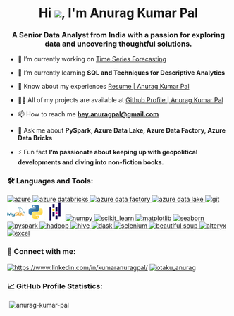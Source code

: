 <h1 align="center">Hi <a href="https://www.gautamkrishnar.com/"><img src="https://media.giphy.com/media/hvRJCLFzcasrR4ia7z/giphy.gif" width="3%"></a>, I'm Anurag Kumar Pal</h1>
<h3 align="center">A Senior Data Analyst from India with a passion for exploring data and uncovering thoughtful solutions.</h3>

- 🔭 I’m currently working on [Time Series Forecasting](<TBU>)

- 🌱 I’m currently learning **SQL and Techniques for Descriptive Analytics**

- 📄 Know about my experiences [Resume | Anurag Kumar Pal](https://drive.google.com/file/d/1t-CSuAsczeB66PiuBrXeZAyT8J27Qxvi/view?usp=sharing)

- 👨‍💻 All of my projects are available at [Github Profile | Anurag Kumar Pal](https://github.com/Anurag-Kumar-Pal/EPGP-IIITB-Data-Science-Projects)

- 📫 How to reach me **hey.anuragpal@gmail.com**

- 💬 Ask me about **PySpark, Azure Data Lake, Azure Data Factory, Azure Data Bricks**

- ⚡ Fun fact **I’m passionate about keeping up with geopolitical developments and diving into non-fiction books.**



<h3 align="left"> 🛠️ Languages and Tools:</h3>
<p align="left"> <a href="https://azure.microsoft.com/en-in/" target="_blank" rel="noreferrer"> <img src="https://www.vectorlogo.zone/logos/microsoft_azure/microsoft_azure-icon.svg" alt="azure" width="40" height="40"/> </a>
<a href="https://www.databricks.com/" target="_blank" rel="noreferrer"> <img src="https://www.vectorlogo.zone/logos/databricks/databricks-icon.svg" alt="azure databricks" width="40" height="40"/> </a>
<a href="https://azure.microsoft.com/en-in/products/data-factory" target="_blank" rel="noreferrer"> <img src="https://shorturl.at/hLRV0" alt="azure data factory" width="40" height="40"/> </a>
<a href="https://azure.microsoft.com/en-in/solutions/data-lake" target="_blank" rel="noreferrer"> <img src="https://shorturl.at/jZNcD" alt="azure data lake" width="40" height="40"/> </a>
<a href="https://git-scm.com/" target="_blank" rel="noreferrer"> <img src="https://www.vectorlogo.zone/logos/git-scm/git-scm-icon.svg" alt="git" width="40" height="40"/> </a>  
<a href="https://www.mysql.com/" target="_blank" rel="noreferrer"> <img src="https://raw.githubusercontent.com/devicons/devicon/master/icons/mysql/mysql-original-wordmark.svg" alt="mysql" width="40" height="40"/> </a> 
<a href="https://www.python.org" target="_blank" rel="noreferrer"> <img src="https://raw.githubusercontent.com/devicons/devicon/master/icons/python/python-original.svg" alt="python" width="40" height="40"/> </a>
<a href="https://pandas.pydata.org/" target="_blank" rel="noreferrer"> <img src="https://raw.githubusercontent.com/devicons/devicon/2ae2a900d2f041da66e950e4d48052658d850630/icons/pandas/pandas-original.svg" alt="pandas" width="40" height="40"/> </a>
<a href="https://numpy.org/" target="_blank" rel="noreferrer"> <img src="https://www.vectorlogo.zone/logos/numpy/numpy-icon.svg" alt="numpy" width="40" height="40"/> </a>
<a href="https://scikit-learn.org/" target="_blank" rel="noreferrer"> <img src="https://upload.wikimedia.org/wikipedia/commons/0/05/Scikit_learn_logo_small.svg" alt="scikit_learn" width="40" height="40"/> </a>
<a href="https://matplotlib.org/" target="_blank" rel="noreferrer"> <img src="https://rb.gy/n3cte4" alt="matplotlib" width="40" height="40"/> </a>
<a href="https://seaborn.pydata.org/" target="_blank" rel="noreferrer"> <img src="https://seaborn.pydata.org/_images/logo-mark-lightbg.svg" alt="seaborn" width="40" height="40"/> </a>
<a href="https://spark.apache.org/docs/latest/api/python/index.html#" target="_blank" rel="noreferrer"> <img src="https://rb.gy/xmc0ks" alt="pyspark" width="70" height="40"/> </a>
<a href="https://hadoop.apache.org/" target="_blank" rel="noreferrer"> <img src="https://www.vectorlogo.zone/logos/apache_hadoop/apache_hadoop-icon.svg" alt="hadoop" width="40" height="40"/> </a> 
<a href="https://hive.apache.org/" target="_blank" rel="noreferrer"> <img src="https://www.vectorlogo.zone/logos/apache_hive/apache_hive-icon.svg" alt="hive" width="40" height="40"/> </a>
<a href="https://docs.dask.org/en/stable/" target="_blank" rel="noreferrer"> <img src="https://shorturl.at/asMlO" alt="dask" width="40" height="40"/> </a>
<a href="https://www.selenium.dev" target="_blank" rel="noreferrer"> <img src="https://raw.githubusercontent.com/detain/svg-logos/780f25886640cef088af994181646db2f6b1a3f8/svg/selenium-logo.svg" alt="selenium" width="40" height="40"/> </a>
<a href="https://www.crummy.com/software/BeautifulSoup/" target="_blank" rel="noreferrer"> <img src="https://rb.gy/dmgqtf" alt="beautiful soup" width="70" height="40"/> </a>
<a href="https://www.alteryx.com/" target="_blank" rel="noreferrer"> <img src="https://rb.gy/lntqnf" alt="alteryx" width="60" height="40"/> </a>
<a href="https://www.microsoft.com/en-in/microsoft-365/excel" target="_blank" rel="noreferrer"> <img src="https://shorturl.at/KDfrG" alt="excel" width="40" height="40"/> </a>
</p>



<h3 align="left"> 🔗 Connect with me:</h3>
<p align="left">
<a href="https://linkedin.com/in/kumaranuragpal/" target="blank"><img align="center" src="https://raw.githubusercontent.com/rahuldkjain/github-profile-readme-generator/master/src/images/icons/Social/linked-in-alt.svg" alt="https://www.linkedin.com/in/kumaranuragpal/" height="30" width="40" /></a>
<a href="https://instagram.com/otaku_anurag" target="blank"><img align="center" src="https://raw.githubusercontent.com/rahuldkjain/github-profile-readme-generator/master/src/images/icons/Social/instagram.svg" alt="otaku_anurag" height="30" width="40" /></a>
</p>


<h3 align="left"> 📈 GitHub Profile Statistics:</h3>
<p>&nbsp;<img align="center" src="https://github-readme-stats.vercel.app/api?username=anurag-kumar-pal&show_icons=true&locale=en" alt="anurag-kumar-pal" /></p>
